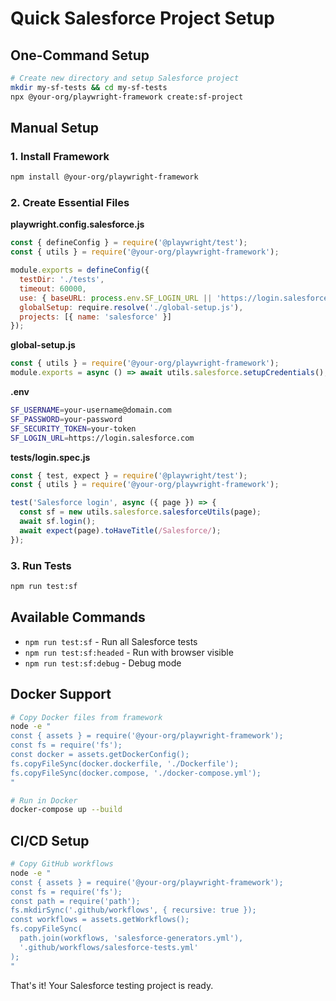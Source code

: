 # Quick Salesforce Project Setup

## One-Command Setup

```bash
# Create new directory and setup Salesforce project
mkdir my-sf-tests && cd my-sf-tests
npx @your-org/playwright-framework create:sf-project
```

## Manual Setup

### 1. Install Framework
```bash
npm install @your-org/playwright-framework
```

### 2. Create Essential Files

**playwright.config.salesforce.js**
```javascript
const { defineConfig } = require('@playwright/test');
const { utils } = require('@your-org/playwright-framework');

module.exports = defineConfig({
  testDir: './tests',
  timeout: 60000,
  use: { baseURL: process.env.SF_LOGIN_URL || 'https://login.salesforce.com' },
  globalSetup: require.resolve('./global-setup.js'),
  projects: [{ name: 'salesforce' }]
});
```

**global-setup.js**
```javascript
const { utils } = require('@your-org/playwright-framework');
module.exports = async () => await utils.salesforce.setupCredentials();
```

**.env**
```bash
SF_USERNAME=your-username@domain.com
SF_PASSWORD=your-password
SF_SECURITY_TOKEN=your-token
SF_LOGIN_URL=https://login.salesforce.com
```

**tests/login.spec.js**
```javascript
const { test, expect } = require('@playwright/test');
const { utils } = require('@your-org/playwright-framework');

test('Salesforce login', async ({ page }) => {
  const sf = new utils.salesforce.salesforceUtils(page);
  await sf.login();
  await expect(page).toHaveTitle(/Salesforce/);
});
```

### 3. Run Tests
```bash
npm run test:sf
```

## Available Commands
- `npm run test:sf` - Run all Salesforce tests
- `npm run test:sf:headed` - Run with browser visible
- `npm run test:sf:debug` - Debug mode

## Docker Support
```bash
# Copy Docker files from framework
node -e "
const { assets } = require('@your-org/playwright-framework');
const fs = require('fs');
const docker = assets.getDockerConfig();
fs.copyFileSync(docker.dockerfile, './Dockerfile');
fs.copyFileSync(docker.compose, './docker-compose.yml');
"

# Run in Docker
docker-compose up --build
```

## CI/CD Setup
```bash
# Copy GitHub workflows
node -e "
const { assets } = require('@your-org/playwright-framework');
const fs = require('fs');
const path = require('path');
fs.mkdirSync('.github/workflows', { recursive: true });
const workflows = assets.getWorkflows();
fs.copyFileSync(
  path.join(workflows, 'salesforce-generators.yml'),
  '.github/workflows/salesforce-tests.yml'
);
"
```

That's it! Your Salesforce testing project is ready.